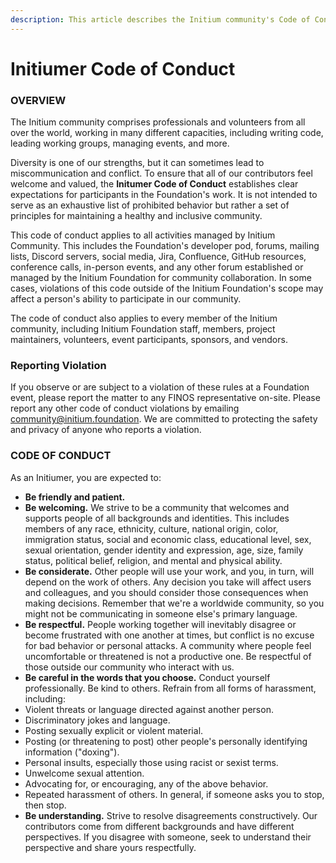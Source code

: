 ```yaml
---
description: This article describes the Initium community's Code of Conduct.
---
```


# Initiumer Code of Conduct

### OVERVIEW

The Initium community comprises professionals and volunteers from all over the world, working in many different capacities, including writing code, leading working groups, managing events, and more.

Diversity is one of our strengths, but it can sometimes lead to miscommunication and conflict. To ensure that all of our contributors feel welcome and valued, the **Initumer Code of Conduct** establishes clear expectations for participants in the Foundation's work. It is not intended to serve as an exhaustive list of prohibited behavior but rather a set of principles for maintaining a healthy and inclusive community.

This code of conduct applies to all activities managed by Initium Community. This includes the Foundation's developer pod, forums, mailing lists, Discord servers, social media, Jira, Confluence, GitHub resources, conference calls, in-person events, and any other forum established or managed by the Initium Foundation for community collaboration. In some cases, violations of this code outside of the Initium Foundation's scope may affect a person's ability to participate in our community.

The code of conduct also applies to every member of the Initium community, including Initium Foundation staff, members, project maintainers, volunteers, event participants, sponsors, and vendors.

### Reporting Violation&#x20;

If you observe or are subject to a violation of these rules at a Foundation event, please report the matter to any FINOS representative on-site. Please report any other code of conduct violations by emailing [community@initium.foundation](mailto:community@initium.foundation). We are committed to protecting the safety and privacy of anyone who reports a violation.

### CODE OF CONDUCT

As an Initiumer, you are expected to:

* **Be friendly and patient.**
* **Be welcoming.** We strive to be a community that welcomes and supports people of all backgrounds and identities. This includes members of any race, ethnicity, culture, national origin, color, immigration status, social and economic class, educational level, sex, sexual orientation, gender identity and expression, age, size, family status, political belief, religion, and mental and physical ability.
* **Be considerate.** Other people will use your work, and you, in turn, will depend on the work of others. Any decision you take will affect users and colleagues, and you should consider those consequences when making decisions. Remember that we're a worldwide community, so you might not be communicating in someone else's primary language.
* **Be respectful.** People working together will inevitably disagree or become frustrated with one another at times, but conflict is no excuse for bad behavior or personal attacks. A community where people feel uncomfortable or threatened is not a productive one. Be respectful of those outside our community who interact with us.
* **Be careful in the words that you choose.** Conduct yourself professionally. Be kind to others. Refrain from all forms of harassment, including:
* Violent threats or language directed against another person.
* Discriminatory jokes and language.
* Posting sexually explicit or violent material.
* Posting (or threatening to post) other people's personally identifying information ("doxing").
* Personal insults, especially those using racist or sexist terms.
* Unwelcome sexual attention.
* Advocating for, or encouraging, any of the above behavior.
* Repeated harassment of others. In general, if someone asks you to stop, then stop.
* **Be understanding.** Strive to resolve disagreements constructively. Our contributors come from different backgrounds and have different perspectives. If you disagree with someone, seek to understand their perspective and share yours respectfully.
